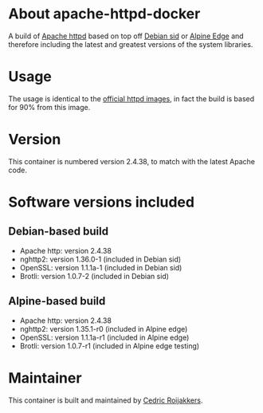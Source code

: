 # About apache-httpd-docker
A build of [Apache httpd](http://httpd.apache.org/) based on top off [Debian sid](https://www.debian.org/releases/sid/) or [Alpine Edge](https://wiki.alpinelinux.org/wiki/Edge) and therefore including the latest and greatest versions of the system libraries.

# Usage
The usage is identical to the [official httpd images](https://hub.docker.com/_/httpd/), in fact the build is based for 90% from this image.

# Version
This container is numbered version 2.4.38, to match with the latest Apache code.

# Software versions included
## Debian-based build
- Apache http: version 2.4.38
- nghttp2: version 1.36.0-1 (included in Debian sid)
- OpenSSL: version 1.1.1a-1 (included in Debian sid)
- Brotli: version 1.0.7-2 (included in Debian sid)

## Alpine-based build
- Apache http: version 2.4.38
- nghttp2: version 1.35.1-r0 (included in Alpine edge)
- OpenSSL: version 1.1.1a-r1 (included in Alpine edge)
- Brotli: version 1.0.7-r1 (included in Alpine edge testing)

# Maintainer
This container is built and maintained by [Cedric Roijakkers](mailto:cedric@roijakkers.be).